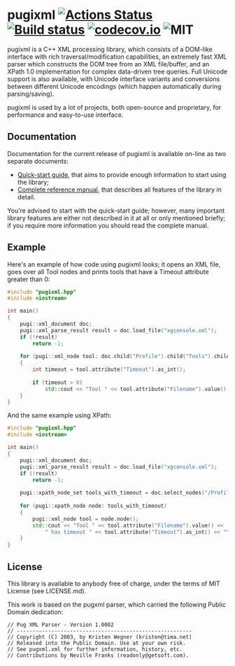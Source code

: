 pugixml [![Actions Status](https://github.com/zeux/pugixml/workflows/build/badge.svg)](https://github.com/zeux/pugixml/actions) [![Build status](https://ci.appveyor.com/api/projects/status/9hdks1doqvq8pwe7/branch/master?svg=true)](https://ci.appveyor.com/project/zeux/pugixml) [![codecov.io](https://codecov.io/github/zeux/pugixml/coverage.svg?branch=master)](https://codecov.io/github/zeux/pugixml?branch=master) ![MIT](https://img.shields.io/badge/license-MIT-blue.svg)
=======

pugixml is a C++ XML processing library, which consists of a DOM-like interface with rich traversal/modification
capabilities, an extremely fast XML parser which constructs the DOM tree from an XML file/buffer, and an XPath 1.0
implementation for complex data-driven tree queries. Full Unicode support is also available, with Unicode interface
variants and conversions between different Unicode encodings (which happen automatically during parsing/saving).

pugixml is used by a lot of projects, both open-source and proprietary, for performance and easy-to-use interface.

## Documentation

Documentation for the current release of pugixml is available on-line as two separate documents:

* [Quick-start guide](https://pugixml.org/docs/quickstart.html), that aims to provide enough information to start using
  the library;
* [Complete reference manual](https://pugixml.org/docs/manual.html), that describes all features of the library in
  detail.

You’re advised to start with the quick-start guide; however, many important library features are either not described in
it at all or only mentioned briefly; if you require more information you should read the complete manual.

## Example

Here's an example of how code using pugixml looks; it opens an XML file, goes over all Tool nodes and prints tools that
have a Timeout attribute greater than 0:

```c++
#include "pugixml.hpp"
#include <iostream>

int main()
{
    pugi::xml_document doc;
    pugi::xml_parse_result result = doc.load_file("xgconsole.xml");
    if (!result)
        return -1;
        
    for (pugi::xml_node tool: doc.child("Profile").child("Tools").children("Tool"))
    {
        int timeout = tool.attribute("Timeout").as_int();
        
        if (timeout > 0)
            std::cout << "Tool " << tool.attribute("Filename").value() << " has timeout " << timeout << "\n";
    }
}
```

And the same example using XPath:

```c++
#include "pugixml.hpp"
#include <iostream>

int main()
{
    pugi::xml_document doc;
    pugi::xml_parse_result result = doc.load_file("xgconsole.xml");
    if (!result)
        return -1;
        
    pugi::xpath_node_set tools_with_timeout = doc.select_nodes("/Profile/Tools/Tool[@Timeout > 0]");
    
    for (pugi::xpath_node node: tools_with_timeout)
    {
        pugi::xml_node tool = node.node();
        std::cout << "Tool " << tool.attribute("Filename").value() <<
            " has timeout " << tool.attribute("Timeout").as_int() << "\n";
    }
}
```

## License

This library is available to anybody free of charge, under the terms of MIT License (see LICENSE.md).

This work is based on the pugxml parser, which carried the following Public Domain dedication:

    // Pug XML Parser - Version 1.0002
    // --------------------------------------------------------
    // Copyright (C) 2003, by Kristen Wegner (kristen@tima.net)
    // Released into the Public Domain. Use at your own risk.
    // See pugxml.xml for further information, history, etc.
    // Contributions by Neville Franks (readonly@getsoft.com).
